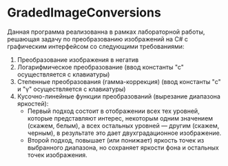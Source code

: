 # GradedImageConversions
Данная программа реализованна в рамках лабораторной работы, решающая задачу по преобразованию изображений на С# с графическим интерфейсом со следующими требованиями:
  1. Преобразование изображения в негатив
  2. Логарифмическое преобразование (ввод константы "с" осуществляется с клавиатуры)
  3. Степенные преобразования (гамма-коррекция) (ввод константы "c" и "γ" осуществляется с клавиатуры)
  4. Кусочно-линейные функции преобразований (вырезание диапазона яркостей):
      - Первый подход состоит в отображении всех тех уровней, которые представляют интерес, некоторым одним значением (скажем, белым), а всех остальных уровней — другим (скажем, черным), в результате это дает двухградационное изображение.
      - Второй подход, повышает (или понижает) яркость точек из выбранного диапазона, но сохраняет яркости фона и остальных точек изображения.
